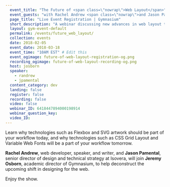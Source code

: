 ```yaml
---
  event_title: "The Future of <span class=\"nowrap\">Web Layout</span>"
  event_guests: "with Rachel Andrew <span class=\"nowrap\">and Jason Pamental</span>"
  page_title: "Live Event Registration | Gymnasium"
  short_description: "A webinar discussing new advances in web layout techniques that will impact web designers and developers in the near future."
  layout: gym-event-default
  permalink: /events/future_web_layout/
  collection: events
  date: 2018-02-05
  event_date: 2018-03-18
  event_time: "10AM EST" # Edit this
  event_ogimage: future-of-web-layout-registration-og.png
  recording_ogimage: future-of-web-layout-recording-og.png
  host: josborn
  speaker:
    - randrew
    - jpamental
  content_category: dev
  landing: false
  register: false
  recording: false
  video: false
  webinar_ID: 6418447894000198914
  webinar_question_key:
  video_ID:
---
```

<p>
Learn why technologies such as Flexbox and SVG artwork should be part of your workflow today, and why technologies such as CSS Grid Layout and Variable Web Fonts will be a part of your workflow tomorrow.
</p>
<p>
<strong>Rachel Andrew</strong>, web developer, speaker, and writer, and <strong>Jason Pamental</strong>, senior director of design and technical strategy at Isovera, will join <strong>Jeremy Osborn</strong>, academic director of Gymnasium, to help deconstruct the upcoming shift in designing for the web.
</p>
<p class="call-out">
Enjoy the show.
</p>
